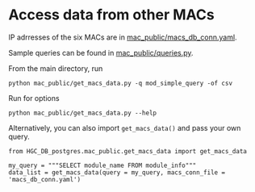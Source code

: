 # Access data from other MACs

IP adrresses of the six MACs are in [mac_public/macs_db_conn.yaml](https://github.com/cmu-hgc-mac/HGC_DB_postgres/blob/main/mac_public/macs_db_conn.yaml).

Sample queries can be found in [mac_public/queries.py](https://github.com/cmu-hgc-mac/HGC_DB_postgres/blob/main/mac_public/queries.py).

From the main directory, run
```
python mac_public/get_macs_data.py -q mod_simple_query -of csv
```

Run for options
```
python mac_public/get_macs_data.py --help
```

Alternatively, you can also import `get_macs_data()` and pass your own query.
```
from HGC_DB_postgres.mac_public.get_macs_data import get_macs_data

my_query = """SELECT module_name FROM module_info"""
data_list = get_macs_data(query = my_query, macs_conn_file = 'macs_db_conn.yaml')
```

